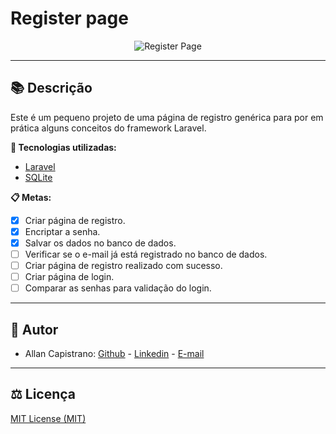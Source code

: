 # Register page

<p align="center">
  <img src="https://i.imgur.com/JWob5m8.png" alt="Register Page">
</p>

------------

## 📚 Descrição ##
Este é um pequeno projeto de uma página de registro genérica para por em prática alguns conceitos do framework Laravel.

**🔗 Tecnologias utilizadas:**
- [Laravel](https://laravel.com/)
- [SQLite](https://www.sqlite.org/index.html)

**📋 Metas:**
- [x] Criar página de registro.
- [x] Encriptar a senha.
- [x] Salvar os dados no banco de dados.
- [ ] Verificar se o e-mail já está registrado no banco de dados.
- [ ] Criar página de registro realizado com sucesso.
- [ ] Criar página de login.
- [ ] Comparar as senhas para validação do login.

------------

## 📌 Autor ##
- Allan Capistrano: [Github](https://github.com/AllanCapistrano) - [Linkedin](https://www.linkedin.com/in/allancapistrano/) - [E-mail](https://mail.google.com/mail/u/0/?view=cm&fs=1&tf=1&source=mailto&to=asantos@ecomp.uefs.br)

------------

## ⚖️ Licença ##
[MIT License (MIT)](https://github.com/AllanCapistrano/register-page/blob/master/LICENSE)
